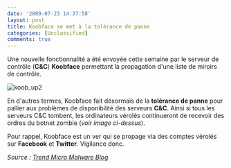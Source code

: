 ```yaml
---
date: '2009-07-23 14:37:58'
layout: post
title: Koobface se met à la tolérance de panne
categories: [Unclassified]
comments: true
---
```


Une nouvelle fonctionnalité a été envoyée cette semaine par le serveur de contrôle (**C&C**) **Koobface** permettant la propagation d'une liste de miroirs de contrôle.

![koob_up2](/images/2009/07/koob_up2.png)

En d'autres termes, Koobface fait désormais de la **tolérance de panne** pour pallier aux problèmes de disponibilité des serveurs **C&C**. Ainsi si tous les serveurs C&C tombent, les ordinateurs vérolés continueront de recevoir des ordres du botnet zombie (_voir image ci-dessus_).

Pour rappel, Koobface est un ver qui se propage via des comptes vérolés sur **Facebook** et **Twitter**. Vigilance donc.

_Source : [Trend Micro Malware Blog](http://blog.trendmicro.com/new-koobface-upgrade-makes-it-takedown-proof/)_
